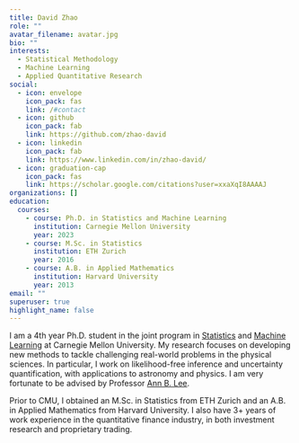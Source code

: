 ```yaml
---
title: David Zhao
role: ""
avatar_filename: avatar.jpg
bio: ""
interests:
  - Statistical Methodology
  - Machine Learning
  - Applied Quantitative Research
social:
  - icon: envelope
    icon_pack: fas
    link: /#contact
  - icon: github
    icon_pack: fab
    link: https://github.com/zhao-david
  - icon: linkedin
    icon_pack: fab
    link: https://www.linkedin.com/in/zhao-david/
  - icon: graduation-cap
    icon_pack: fas
    link: https://scholar.google.com/citations?user=xxaXqI8AAAAJ
organizations: []
education:
  courses:
    - course: Ph.D. in Statistics and Machine Learning
      institution: Carnegie Mellon University
      year: 2023
    - course: M.Sc. in Statistics
      institution: ETH Zurich
      year: 2016
    - course: A.B. in Applied Mathematics
      institution: Harvard University
      year: 2013
email: ""
superuser: true
highlight_name: false
---
```

I am a 4th year Ph.D. student in the joint program in [Statistics](http://www.stat.cmu.edu/) and [Machine Learning](https://www.ml.cmu.edu/) at Carnegie Mellon University. My research focuses on developing new methods to tackle challenging real-world problems in the physical sciences. In particular, I work on likelihood-free inference and uncertainty quantification, with applications to astronomy and physics. I am very fortunate to be advised by Professor [Ann B. Lee](http://www.stat.cmu.edu/~annlee/).

Prior to CMU, I obtained an M.Sc. in Statistics from ETH Zurich and an A.B. in Applied Mathematics from Harvard University. I also have 3+ years of work experience in the quantitative finance industry, in both investment research and proprietary trading.
